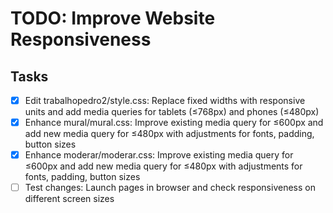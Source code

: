 # TODO: Improve Website Responsiveness

## Tasks
- [x] Edit trabalhopedro2/style.css: Replace fixed widths with responsive units and add media queries for tablets (≤768px) and phones (≤480px)
- [x] Enhance mural/mural.css: Improve existing media query for ≤600px and add new media query for ≤480px with adjustments for fonts, padding, button sizes
- [x] Enhance moderar/moderar.css: Improve existing media query for ≤600px and add new media query for ≤480px with adjustments for fonts, padding, button sizes
- [ ] Test changes: Launch pages in browser and check responsiveness on different screen sizes
